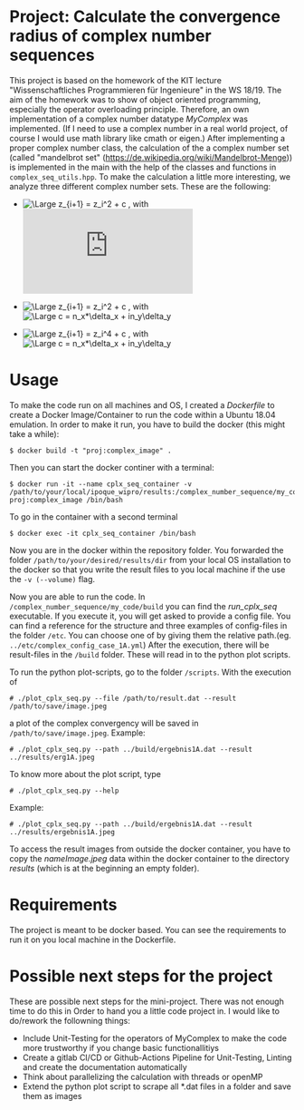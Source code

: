 # Project: Calculate the convergence radius of complex number sequences
This project is based on the homework of the KIT lecture "Wissenschaftliches Programmieren für Ingenieure" in the WS 18/19. The aim of the homework was to show of object oriented programming, especially the operator overloading principle. Therefore, an own implementation of a complex number datatype _MyComplex_ was implemented. (If I need to use a complex number in a real world project, of course I would use math library like cmath or eigen.)
After implementing a proper complex number class, the calculation of the a complex number set (called "mandelbrot set" (https://de.wikipedia.org/wiki/Mandelbrot-Menge)) is implemented in the main with the help of the classes and functions in ```complex_seq_utils.hpp```.
To make the calculation a little more interesting, we analyze three different complex number sets. These are the following:

+ ![\Large z_{i+1} = z_i^2 + c](https://latex.codecogs.com/svg.latex?z_{i+1}%3Dz_i^2%20+c) , with ![\Large c = const](https://latex.codecogs.com/svg.latex?c%3Dconst)

+ ![\Large z_{i+1} = z_i^2 + c](https://latex.codecogs.com/svg.latex?z_{i+1}%3Dz_i^2%20+c) , with ![\Large c = n_x*\delta_x + i*n_y*\delta_y](https://latex.codecogs.com/svg.latex?c%3Dn_x\delta_x%20+%20i%20n_y\delta_y)

+ ![\Large z_{i+1} = z_i^4 + c](https://latex.codecogs.com/svg.latex?z_{i+1}%3Dz_i^4%20+c) , with ![\Large c = n_x*\delta_x + i*n_y*\delta_y](https://latex.codecogs.com/svg.latex?c%3Dn_x\delta_x%20+%20i%20n_y\delta_y)

# Usage
To make the code run on all machines and OS, I created a _Dockerfile_ to create a Docker Image/Container to run the code within a Ubuntu 18.04 emulation.
In order to make it run, you have to build the docker (this might take a while):

    $ docker build -t "proj:complex_image" .

Then you can start the docker continer with a terminal:

    $ docker run -it --name cplx_seq_container -v /path/to/your/local/ipoque_wipro/results:/complex_number_sequence/my_code/results proj:complex_image /bin/bash

To go in the container with a second terminal

    $ docker exec -it cplx_seq_container /bin/bash

Now you are in the docker within the repository folder. You forwarded the folder ```/path/to/your/desired/results/dir``` from your local OS installation to the docker so that you write the result files to you local machine if the use the ```-v (--volume)``` flag.

Now you are able to run the code. In ```/complex_number_sequence/my_code/build``` you can find the _run_cplx_seq_ executable. If you execute it, you will get asked to provide a config file. You can find a reference for the structure and three examples of config-files in the folder ```/etc```. You can choose one of by giving them the relative path.(eg. ```../etc/complex_config_case_1A.yml```) After the execution, there will be result-files in the ```/build``` folder. These will read in to the python plot scripts.

To run the python plot-scripts, go to the folder ```/scripts```. With the execution of

    # ./plot_cplx_seq.py --file /path/to/result.dat --result /path/to/save/image.jpeg

a plot of the complex convergency will be saved in ```/path/to/save/image.jpeg```. 
Example: 

    # ./plot_cplx_seq.py --path ../build/ergebnis1A.dat --result ../results/erg1A.jpeg

To know more about the plot script, type

    # ./plot_cplx_seq.py --help

Example:

    # ./plot_cplx_seq.py --path ../build/ergebnis1A.dat --result ../results/ergebnis1A.jpeg

To access the result images from outside the docker container, you have to copy the _nameImage.jpeg_ data within the docker container to the directory _results_ (which is at the beginning an empty folder).  

# Requirements
The project is meant to be docker based. You can see the requirements to run it on you local machine in the Dockerfile. 

# Possible next steps for the project
These are possible next steps for the mini-project. There was not enough time to do this in Order to hand you a little code project in. I would like to do/rework the followning things:
+ Include Unit-Testing for the operators of MyComplex to make the code more trustworthy if you change basic functionallitiys
+ Create a gitlab CI/CD or Github-Actions Pipeline for Unit-Testing, Linting and create the documentation automatically
+ Think about parallelizing the calculation with threads or openMP
+ Extend the python plot script to scrape all *.dat files in a folder and save them as images